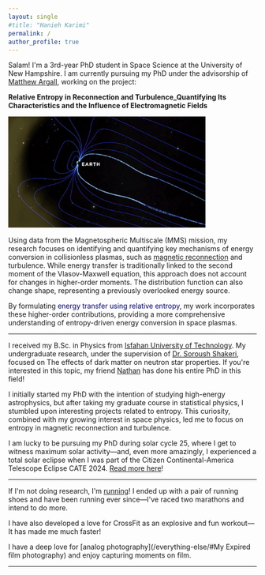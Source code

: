 ```yaml
---
layout: single
#title: "Hanieh Karimi"
permalink: /
author_profile: true
---
```

 

Salam! I'm a 3rd-year PhD student in Space Science at the University of New Hampshire. I am currently pursuing my PhD under the advisorship of [Matthew Argall](https://www.linkedin.com/in/matthew-argall), working on the project:  

**Relative Entropy in Reconnection and Turbulence_Quantifying Its Characteristics and the Influence of Electromagnetic Fields**

<img src="/assets/images/tumblr_inline_p8gsd47s8b1tzhl5u_540.gif" alt="Animated GIF" width="400">


Using data from the Magnetospheric Multiscale (MMS) mission, my research focuses on identifying and quantifying key mechanisms of energy conversion in collisionless plasmas, such as [magnetic reconnection](https://svs.gsfc.nasa.gov/20310/) and turbulence. While energy transfer is traditionally linked to the second moment of the Vlasov-Maxwell equation, this approach does not account for changes in higher-order moments. The distribution function can also change shape, representing a previously overlooked energy source.  

By formulating <span style="color: navy;">energy transfer using relative entropy</span>, my work incorporates these higher-order contributions, providing a more comprehensive understanding of entropy-driven energy conversion in space plasmas.  



---
 

 I received my B.Sc. in Physics from [Isfahan University of Technology](https://english.iut.ac.ir). My undergraduate research, under the supervision of [Dr. Soroush Shakeri](https://www.linkedin.com/in/soroush-shakeri-87742855/?originalSubdomain=ir), focused on The effects of dark matter on neutron star properties. If you're interested in this topic, my friend [Nathan](https://sites.google.com/view/nathan-r-rutherford/home) has done his entire PhD in this field!

I initially started my PhD with the intention of studying high-energy astrophysics, but after taking my graduate course in statistical physics, I stumbled upon interesting projects related to entropy. This curiosity, combined with my growing interest in space physics, led me to focus on entropy in magnetic reconnection and turbulence.  

I am lucky to be pursuing my PhD during solar cycle 25, where I get to witness maximum solar activity—and, even more amazingly, I experienced a total solar eclipse when I was part of the Citizen Continental-America Telescope Eclipse CATE 2024. [Read more here](https://www.unh.edu/unhtoday/2024/04/student-led-project-examines-suns-corona-during-total-eclipse)!  


---
If I'm not doing research, I'm [running](/everything-else/)! I ended up with a pair of running shoes and have been running ever since—I've raced two marathons and intend to do more.  

I have also developed a love for CrossFit as an explosive and fun workout—It has made me much faster! 

I have a deep love for [analog photography](/everything-else/#My Expired film photography) and enjoy capturing moments on film.  




---
